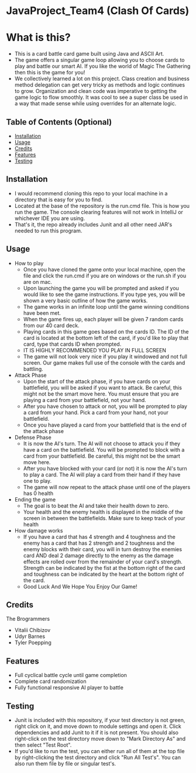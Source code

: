 # JavaProject_Team4 (Clash Of Cards)

# What is this?
- This is a card battle card game built using Java and ASCII Art.
- The game offers a singular game loop allowing you to choose cards to play and battle our smart AI. If you like the world of Magic The Gathering then this is the game for you!
- We collectively learned a lot on this project. Class creation and business method delegation can get very tricky as methods and logic continues to grow. Organization and clean code was imperative to getting the game logic to flow smoothly. It was cool to see a super class be used in a way that made sense while using overrides for an alternate logic.

## Table of Contents (Optional)

- [Installation](#installation)
- [Usage](#usage)
- [Credits](#credits)
- [Features](#features)
- [Testing](#testing)

## Installation
- I would recommend cloning this repo to your local machine in a directory that is easy for you to find.
- Located at the base of the repository is the run.cmd file. This is how you run the game. The console clearing features will not work in IntelliJ or whichever IDE you are using.
- That's it, the repo already includes Junit and all other need JAR's needed to run this program.

## Usage
- How to play
  - Once you have cloned the game onto your local machine, open the file and click the run.cmd if you are on windows or the run.sh if you are on mac.
  - Upon launching the game you will be prompted and asked if you would like to see the game instructions. If you type yes, you will be shown a very basic outline of how the game works.
  - The game works in an infinite loop until the game winning conditions have been met.
  - When the game fires up, each player will be given 7 random cards from our 40 card deck.
  - Playing cards in this game goes based on the cards ID. The ID of the card is located at the bottom left of the card, if you'd like to play that card, type that cards ID when prompted.
  - IT IS HIGHLY RECOMMENDED YOU PLAY IN FULL SCREEN
  - The game will not look very nice if you play it windowed and not full screen. Our game makes full use of the console with the cards and battling.
- Attack Phase
  - Upon the start of the attack phase, if you have cards on your battlefield, you will be asked if you want to attack. Be careful, this might not be the smart move here. You must ensure that you are playing a card from your battlefield, not your hand. 
  - After you have chosen to attack or not, you will be prompted to play a card from your hand. Pick a card from your hand, not your battlefield.
  - Once you have played a card from your battlefield that is the end of the attack phase
- Defense Phase
  - It is now the AI's turn. The AI will not choose to attack you if they have a card on the battlefield. You will be prompted to block with a card from your battlefield. Be careful, this might not be the smart move here.  
  - After you have blocked with your card (or not) it is now the AI's turn to play a card. The AI will play a card from their hand if they have one to play.
  - The game will now repeat to the attack phase until one of the players has 0 health
- Ending the game
  - The goal is to beat the AI and take their health down to zero.
  - Your health and the enemy health is displayed in the middle of the screen in between the battlefields. Make sure to keep track of your health
- How damage works
  - If you have a card that has 4 strength and 4 toughness and the enemy has a card that has 2 strength and 2 toughness and the enemy blocks with their card, you will in turn destroy the enemies card AND deal 2 damage directly to the enemy as the damage effects are rolled over from the remainder of your card's strength. Strength can be indicated by the fist at the bottom right of the card and toughness can be indicated by the heart at the bottom right of the card.
  - Good Luck And We Hope You Enjoy Our Game!

## Credits
The Brogrammers
- Vitalii Chibizov 
- Udyr Barnes
- Tyler Poepping

## Features
- Full cyclical battle cycle until game completion
- Complete card randomization
- Fully functional responsive AI player to battle

## Testing
- Junit is included with this repository, if your test directory is not green, right click on it, and move down to module settings and open it. Click dependencies and add Junit to it if it is not present. You should also right-click on the test directory move down to "Mark Directory As" and then select "Test Root".
- If you'd like to run the test, you can either run all of them at the top file by right-clicking the test directory and click "Run All Test's". You can also run them file by file or singular test's. 
